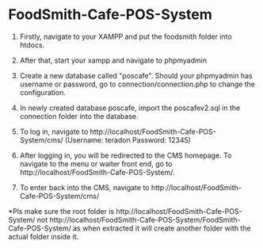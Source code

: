 # FoodSmith-Cafe-POS-System

1. Firstly, navigate to your XAMPP and put the foodsmith folder into htdocs.

2. After that, start your xampp and navigate to phpmyadmin

3. Create a new database called "poscafe". Should your phpmyadmin has username or password, go to connection/connection.php to change the configuration.

4. In newly created database poscafe, import the poscafev2.sql in the connection folder into the database.

5. To log in, navigate to http://localhost/FoodSmith-Cafe-POS-System/cms/ (Username: teradon Password: 12345)

6. After logging in, you will be redirected to the CMS homepage. To navigate to the menu or waiter front end, go to http://localhost/FoodSmith-Cafe-POS-System/.

7. To enter back into the CMS, navigate to http://localhost/FoodSmith-Cafe-POS-System/cms/

*Pls make sure the root folder is http://localhost/FoodSmith-Cafe-POS-System/ not http://localhost/FoodSmith-Cafe-POS-System/FoodSmith-Cafe-POS-System/ as when extracted it will create another folder with the actual folder inside it.
